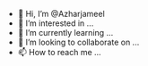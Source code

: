 - 👋 Hi, I’m @Azharjameel
- 👀 I’m interested in ...
- 🌱 I’m currently learning ...
- 💞️ I’m looking to collaborate on ...
- 📫 How to reach me ...

<!---
Azharjameel/Azharjameel is a ✨ special ✨ repository because its `README.md` (this file) appears on your GitHub profile.
You can click the Preview link to take a look at your changes.
--->
